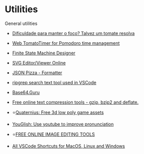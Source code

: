 # Utilities
General utilities

- [Dificuldade para manter o foco? Talvez um tomate resolva](https://drgarcia1986.wordpress.com/2013/03/22/dificuldade-para-manter-o-foco-talvez-um-tomate-resolva/)
- [Web TomatoTimer for Pomodoro time management](https://tomato-timer.com/)

- [Finite State Machine Designer](http://madebyevan.com/fsm/)
- [SVG Editor/Viewer Online](https://www.freecodeformat.com/svg-editor.php)
- [JSON Pizza - Formatter](https://json.pizza/)
- [ripgrep search text tool used in VSCode](https://blog.burntsushi.net/ripgrep/)

- [Base64.Guru](https://base64.guru/converter/encode/hex)
- [Free online text compression tools - gzip, bzip2 and deflate.](http://txtwizard.net)

- :star:[Quaternius: Free 3d low poly game assets](http://quaternius.com/assets.html)

- [YouGlish: Use youtube to improve pronunciation](https://youglish.com/)
- :star:[FREE ONLINE IMAGE EDITING TOOLS](https://imageonline.co/)

- [All VSCode Shortcuts for MacOS, Linux and Windows](https://vscode-shortcuts.com/)
